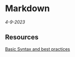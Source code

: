 # Markdown
*4-9-2023*

## Resources

[Basic Syntax and best practices](https://www.markdownguide.org/basic-syntax)